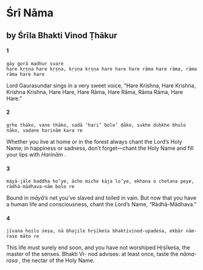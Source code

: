 # Śrī Nāma

## by Śrīla Bhakti Vinod Ṭhākur

#### 1

    gāy gorā madhur svare
    hare kṛṣṇa hare kṛṣṇa, kṛṣṇa kṛṣṇa hare hare hare rāma hare rāma, rāma rāma hare hare

Lord Gaurasundar sings in a very sweet voice, “Hare Krishna, Hare Krishna, Krishna Krishna, Hare Hare, Hare Rāma, Hare Rāma, Rāma Rāma, Hare Hare.”

#### 2

    gṛhe thāko, vane thāko, sadā ‘hari’ bole’ ḍāko, sukhe duḥkhe bhulo nāko, vadane harinām kara re

Whether you live at home or in the forest always chant the Lord’s Holy Name; in happiness or sadness, don’t forget—chant the Holy Name and fill your lips with *Harinām* .

#### 3

    māyā-jāle baddha ho’ye, ācho miche kāja lo’ye, ekhona o chetana peye, rādhā-mādhava-nām bolo re

Bound in *māyā’s* net you’ve slaved and toiled in vain. But now that you have a human life and consciousness, chant the Lord’s Name, “Rādhā-Mādhava.”

#### 4

    jīvana hoilo śeṣa, nā bhajile hṛṣīkeśa bhaktivinod-upadeśa, ekbār nām-rase māto re

This life must surely end soon, and you have not worshiped Hṛṣīkeśa, the master of the senses. Bhakti Vi- nod advises: at least once, taste the *nāma-rasa* , the nectar of the Holy Name.

